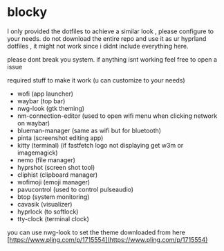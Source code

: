# blocky
I only provided the dotfiles to achieve a similar look , please configure to your needs.
do not download the entire repo and use it as ur hyprland dotfiles , it might not work since i didnt include everything here.

please dont break you system. if anything isnt working feel free to open a issue 


required stuff to make it work (u can customize to your needs)
- wofi (app launcher)
- waybar (top bar)
- nwg-look (gtk theming)
- nm-connection-editor (used to open wifi menu when clicking network on waybar)
- blueman-manager (same as wifi but for bluetooth)
- pinta (screenshot editing app)
- kitty (terminal) (if fastfetch logo not displaying get w3m or imagemagick)
- nemo (file manager)
- hyprshot (screen shot tool)
- cliphist (clipboard manager)
- wofimoji (emoji manager)
- pavucontrol (used to control pulseaudio)
- btop (system monitoring)
- cavasik (visualizer)
- hyprlock (to softlock)
- tty-clock (terminal clock)

you can use nwg-look to set the theme downloaded from here [https://www.pling.com/p/1715554](https://www.pling.com/p/1715554)
